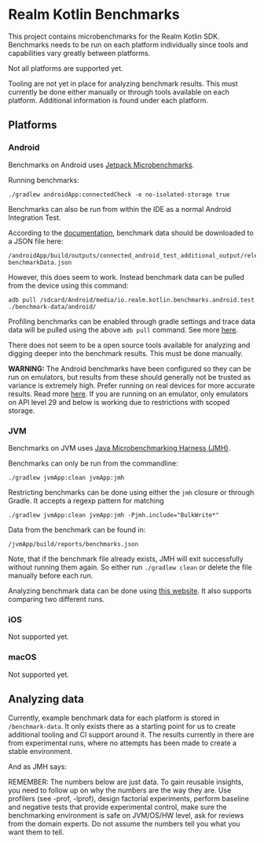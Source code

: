 # Realm Kotlin Benchmarks

This project contains microbenchmarks for the Realm Kotlin SDK. Benchmarks needs to be run on 
each platform individually since tools and capabilities vary greatly between platforms.

Not all platforms are supported yet.

Tooling are not yet in place for analyzing benchmark results. This must currently be done either 
manually or through tools available on each platform. Additional information is found under each
platform.


## Platforms 

### Android

Benchmarks on Android uses [Jetpack Microbenchmarks](https://developer.android.com/studio/profile/microbenchmark-overview).

Running benchmarks:
```
./gradlew androidApp:connectedCheck -e no-isolated-storage true
```

Benchmarks can also be run from within the IDE as a normal Android Integration Test.

According to the [documentation](https://developer.android.com/studio/profile/microbenchmark-write#benchmark-results), 
benchmark data should be downloaded to a JSON file here:
```
/androidApp/build/outputs/connected_android_test_additional_output/releaseAndroidTest/connected/<deviceId>/<appId>-benchmarkData.json
```

However, this does seem to work. Instead benchmark data can be pulled from the device
using this command:
```
adb pull /sdcard/Android/media/io.realm.kotlin.benchmarks.android.test ./benchmark-data/android/
```

Profiling benchmarks can be enabled through gradle settings and trace data data will be pulled
using the above `adb pull` command. See more [here](https://developer.android.com/studio/profile/microbenchmark-profile).

There does not seem to be a open source tools available for analyzing and digging deeper into the 
benchmark results. This must be done manually.

**WARNING:** The Android benchmarks have been configured so they can be run on emulators, but results from
these should generally not be trusted as variance is extremely high. Prefer running on real devices
for more accurate results. Read more [here](https://developer.android.com/studio/profile/microbenchmark-overview#benchmark-consistency). If you are running on an emulator, only emulators on API level 29 and below is working due to restrictions with scoped storage.


### JVM

Benchmarks on JVM uses [Java Microbenchmarking Harness (JMH)](https://github.com/openjdk/jmh).

Benchmarks can only be run from the commandline:
```
./gradlew jvmApp:clean jvmApp:jmh
```

Restricting benchmarks can be done using either the `jmh` closure or through Gradle. It accepts a
regexp pattern for matching
```
./gradlew jvmApp:clean jvmApp:jmh -Pjmh.include="BulkWrite*"
```

Data from the benchmark can be found in:
```
/jvmApp/build/reports/benchmarks.json
```

Note, that if the benchmark file already exists, JMH will exit successfully without running them
again. So either run `./gradlew clean` or delete the file manually before each run.

Analyzing benchmark data can be done using [this website](https://jmh.morethan.io/). It also
supports comparing two different runs.

### iOS
Not supported yet. 

### macOS
Not supported yet.


## Analyzing data

Currently, example benchmark data for each platform is stored in `/benchmark-data`. It only exists
there as a starting point for us to create additional tooling and CI support around it. The results
currently in there are from experimental runs, where no attempts has been made to create a stable
environment.

And as JMH says:

REMEMBER: The numbers below are just data. To gain reusable insights, you need to follow up on
why the numbers are the way they are. Use profilers (see -prof, -lprof), design factorial
experiments, perform baseline and negative tests that provide experimental control, make sure
the benchmarking environment is safe on JVM/OS/HW level, ask for reviews from the domain experts.
Do not assume the numbers tell you what you want them to tell.


